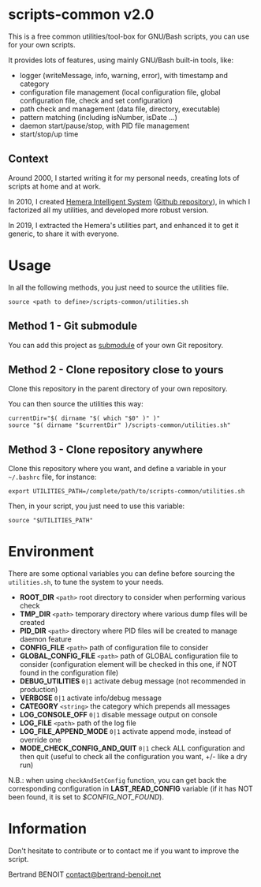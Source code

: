 scripts-common v2.0
====
This is a free common utilities/tool-box for GNU/Bash scripts, you can use for your own scripts.

It provides lots of features, using mainly GNU/Bash built-in tools, like:
 - logger (writeMessage, info, warning, error), with timestamp and category
 - configuration file management (local configuration file, global configuration file, check and set configuration)
 - path check and management (data file, directory, executable)
 - pattern matching (including isNumber, isDate ...)
 - daemon start/pause/stop, with PID file management
 - start/stop/up time

Context
--
Around 2000, I started writing it for my personal needs, creating lots of scripts at home and at work.

In 2010, I created [Hemera Intelligent System](http://hemerais.bertrand-benoit.net/doc/index.php?title=Hemera:QuickStart) ([Github repository](https://github.com/bertrand-benoit/hemerais)), in which I factorized all my utilities, and developed more robust version.

In 2019, I extracted the Hemera's utilities part, and enhanced it to get it generic, to share it with everyone.


Usage
====

In all the following methods, you just need to source the utilities file.
```
source <path to define>/scripts-common/utilities.sh
```

Method 1 - Git submodule
--
You can add this project as [submodule](https://git-scm.com/book/en/v2/Git-Tools-Submodules) of your own Git repository.


Method 2 - Clone repository close to yours
--
Clone this repository in the parent directory of your own repository.

You can then source the utilities this way:
```
currentDir="$( dirname "$( which "$0" )" )"
source "$( dirname "$currentDir" )/scripts-common/utilities.sh"
```


Method 3 - Clone repository anywhere
--
Clone this repository where you want, and define a variable in your `~/.bashrc` file, for instance:
```
export UTILITIES_PATH=/complete/path/to/scripts-common/utilities.sh
```

Then, in your script, you just need to use this variable:
```
source "$UTILITIES_PATH"
```


Environment
====
There are some optional variables you can define before sourcing the `utilities.sh`, to tune the system to your needs.

 * **ROOT_DIR**           `<path>`  root directory to consider when performing various check
 * **TMP_DIR**            `<path>`  temporary directory where various dump files will be created
 * **PID_DIR**            `<path>`  directory where PID files will be created to manage daemon feature
 * **CONFIG_FILE**        `<path>`  path of configuration file to consider
 * **GLOBAL_CONFIG_FILE** `<path>`  path of GLOBAL configuration file to consider (configuration element will be checked in this one, if NOT found in the configuration file)
 * **DEBUG_UTILITIES**              `0|1`  activate debug message (not recommended in production)
 * **VERBOSE**                      `0|1`  activate info/debug message
 * **CATEGORY**                 `<string>` the category which prepends all messages
 * **LOG_CONSOLE_OFF**              `0|1`  disable message output on console
 * **LOG_FILE**                   `<path>` path of the log file
 * **LOG_FILE_APPEND_MODE**         `0|1`  activate append mode, instead of override one
 * **MODE_CHECK_CONFIG_AND_QUIT**   `0|1`  check ALL configuration and then quit (useful to check all the configuration you want, +/- like a dry run)


N.B.: when using `checkAndSetConfig` function, you can get back the corresponding configuration in **LAST_READ_CONFIG** variable (if it has NOT been found, it is set to *$CONFIG_NOT_FOUND*).


Information
====
Don't hesitate to contribute or to contact me if you want to improve the script.

Bertrand BENOIT   <contact@bertrand-benoit.net>
